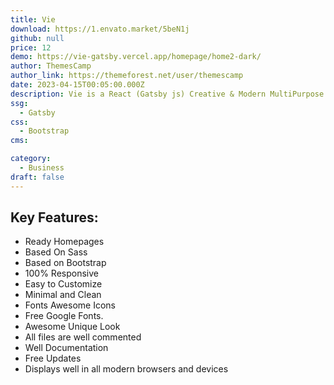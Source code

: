 ```yaml
---
title: Vie
download: https://1.envato.market/5beN1j
github: null
price: 12
demo: https://vie-gatsby.vercel.app/homepage/home2-dark/
author: ThemesCamp
author_link: https://themeforest.net/user/themescamp
date: 2023-04-15T00:05:00.000Z
description: Vie is a React (Gatsby js) Creative & Modern MultiPurpose Template that is a perfect template for creative agencies and business startups
ssg:
  - Gatsby
css:
  - Bootstrap
cms:

category:
  - Business
draft: false
---
```


## Key Features:

- Ready Homepages
- Based On Sass
- Based on Bootstrap
- 100% Responsive
- Easy to Customize
- Minimal and Clean
- Fonts Awesome Icons
- Free Google Fonts.
- Awesome Unique Look
- All files are well commented
- Well Documentation
- Free Updates
- Displays well in all modern browsers and devices
